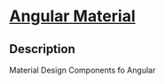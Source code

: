 # [Angular Material](https://material.angular.io)

## Description

Material Design Components fo Angular



